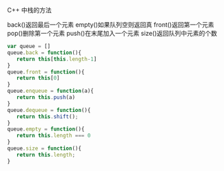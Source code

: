
C++ 中栈的方法

back()返回最后一个元素
empty()如果队列空则返回真
front()返回第一个元素
pop()删除第一个元素
push()在末尾加入一个元素
size()返回队列中元素的个数

```javascript
var queue = []
queue.back = function(){
   return this[this.length-1]
}
queue.front = function(){
   return this[0]
}
queue.enqueue = function(a){
   return this.push(a)
}
queue.dequeue = function(){
   return this.shift();
}
queue.empty = function(){
   return this.length === 0
}
queue.size = function(){
   return this.length;
}
```